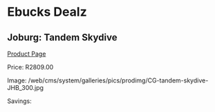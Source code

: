 
# Ebucks Dealz
## Joburg: Tandem Skydive
[Product Page](https://www.ebucks.com/web/shop/productSelected.do?prodId=223574552&catId=322194367)

Price: R2809.00

Image: /web/cms/system/galleries/pics/prodimg/CG-tandem-skydive-JHB_300.jpg

Savings: 


	